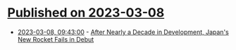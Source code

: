 # [Published on 2023-03-08](index.md)

* [2023-03-08, 09:43:00](https://soylentnews.org/article.pl?sid=23/03/07/1613212&from=rss) - [After Nearly a Decade in Development, Japan's New Rocket Fails in Debut](https://soylentnews.org/article.pl?sid=23/03/07/1613212&from=rss)
